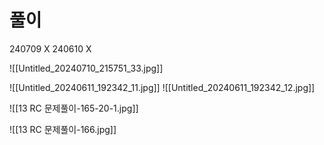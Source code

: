 # 풀이


240709 X
240610 X 

![[Untitled_20240710_215751_33.jpg]]

![[Untitled_20240611_192342_11.jpg]]
![[Untitled_20240611_192342_12.jpg]]

![[13 RC 문제풀이-165-20-1.jpg]]

![[13 RC 문제풀이-166.jpg]]